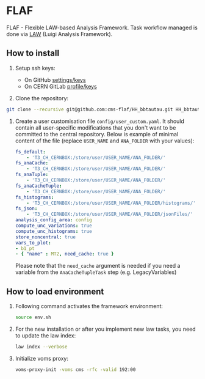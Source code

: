 # FLAF

FLAF - Flexible LAW-based Analysis Framework.
Task workflow managed is done via [LAW](https://github.com/riga/law) (Luigi Analysis Framework).

## How to install
1. Setup ssh keys:
    - On GitHub [settings/keys](https://github.com/settings/keys)
    - On CERN GitLab [profile/keys](https://gitlab.cern.ch/-/profile/keys)

1. Clone the repository:
  ```sh
  git clone --recursive git@github.com:cms-flaf/HH_bbtautau.git HH_bbtautau
  ```

1. Create a user customisation file `config/user_custom.yaml`. It should contain all user-specific modifications that you don't want to be committed to the central repository. Below is example of minimal content of the file (replace `USER_NAME` and `ANA_FOLDER` with your values):
    ```yaml
    fs_default:
        - 'T3_CH_CERNBOX:/store/user/USER_NAME/ANA_FOLDER/'
    fs_anaCache:
        - 'T3_CH_CERNBOX:/store/user/USER_NAME/ANA_FOLDER/'
    fs_anaTuple:
        - 'T3_CH_CERNBOX:/store/user/USER_NAME/ANA_FOLDER/'
    fs_anaCacheTuple:
        - 'T3_CH_CERNBOX:/store/user/USER_NAME/ANA_FOLDER/'
    fs_histograms:
        - 'T3_CH_CERNBOX:/store/user/USER_NAME/ANA_FOLDER/histograms/'
    fs_json:
        - 'T3_CH_CERNBOX:/store/user/USER_NAME/ANA_FOLDER/jsonFiles/'
    analysis_config_area: config
    compute_unc_variations: true
    compute_unc_histograms: true
    store_noncentral: true
    vars_to_plot:
    - b1_pt
    - { "name" : MT2, need_cache: true }
    ```
    Please note that the `need_cache` argument is needed if you need a variable from the `AnaCacheTupleTask` step (e.g. LegacyVariables)

## How to load environment
1. Following command activates the framework environment:
    ```sh
    source env.sh
    ```

1. For the new installation or after you implement new law tasks, you need to update the law index:
    ```sh
    law index --verbose
    ```

1. Initialize voms proxy:
    ```sh
    voms-proxy-init -voms cms -rfc -valid 192:00
    ```

